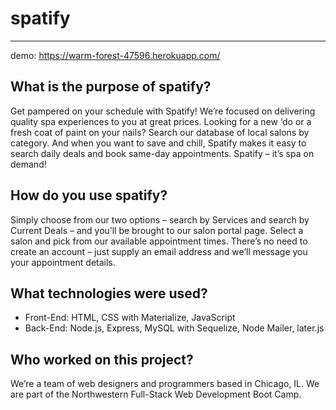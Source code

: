 # spatify
---
demo: https://warm-forest-47596.herokuapp.com/

## What is the purpose of spatify?
Get pampered on your schedule with Spatify! We’re focused on delivering quality spa experiences to you at great prices. Looking for a new ‘do or a fresh coat of paint on your nails? Search our database of local salons by category. And when you want to save and chill, Spatify makes it easy to search daily deals and book same-day appointments. Spatify – it’s spa on demand!

## How do you use spatify?
Simply choose from our two options – search by Services and search by Current Deals – and you’ll be brought to our salon portal page. Select a salon and pick from our available appointment times. There’s no need to create an account – just supply an email address and we’ll message you your appointment details.

## What technologies were used?
- Front-End: HTML, CSS with Materialize, JavaScript
- Back-End: Node.js, Express, MySQL with Sequelize, Node Mailer, later.js

## Who worked on this project?
We’re a team of web designers and programmers based in Chicago, IL. We are part of the Northwestern Full-Stack Web Development Boot Camp.
